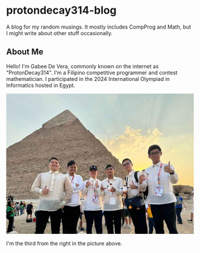 # protondecay314-blog

A blog for my random musings. It mostly includes CompProg and Math, but I might write about other stuff occasionally.

## About Me

Hello! I'm Gabee De Vera, commonly known on the internet as "ProtonDecay314". I'm a Filipino competitive programmer and contest mathematician. I participated in the 2024 International Olympiad in Informatics hosted in Egypt.

![A picture of me with the IOI 2024 team](ioi-2024-picture.jpg "IOI 2024 Team Picture")

I'm the third from the right in the picture above.